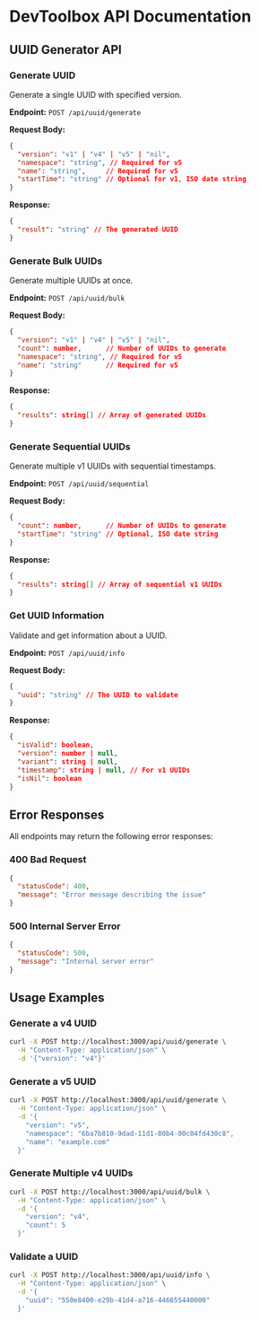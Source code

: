 # DevToolbox API Documentation

## UUID Generator API

### Generate UUID
Generate a single UUID with specified version.

**Endpoint:** `POST /api/uuid/generate`

**Request Body:**
```json
{
  "version": "v1" | "v4" | "v5" | "nil",
  "namespace": "string", // Required for v5
  "name": "string",     // Required for v5
  "startTime": "string" // Optional for v1, ISO date string
}
```

**Response:**
```json
{
  "result": "string" // The generated UUID
}
```

### Generate Bulk UUIDs
Generate multiple UUIDs at once.

**Endpoint:** `POST /api/uuid/bulk`

**Request Body:**
```json
{
  "version": "v1" | "v4" | "v5" | "nil",
  "count": number,      // Number of UUIDs to generate
  "namespace": "string", // Required for v5
  "name": "string"      // Required for v5
}
```

**Response:**
```json
{
  "results": string[] // Array of generated UUIDs
}
```

### Generate Sequential UUIDs
Generate multiple v1 UUIDs with sequential timestamps.

**Endpoint:** `POST /api/uuid/sequential`

**Request Body:**
```json
{
  "count": number,      // Number of UUIDs to generate
  "startTime": "string" // Optional, ISO date string
}
```

**Response:**
```json
{
  "results": string[] // Array of sequential v1 UUIDs
}
```

### Get UUID Information
Validate and get information about a UUID.

**Endpoint:** `POST /api/uuid/info`

**Request Body:**
```json
{
  "uuid": "string" // The UUID to validate
}
```

**Response:**
```json
{
  "isValid": boolean,
  "version": number | null,
  "variant": string | null,
  "timestamp": string | null, // For v1 UUIDs
  "isNil": boolean
}
```

## Error Responses
All endpoints may return the following error responses:

### 400 Bad Request
```json
{
  "statusCode": 400,
  "message": "Error message describing the issue"
}
```

### 500 Internal Server Error
```json
{
  "statusCode": 500,
  "message": "Internal server error"
}
```

## Usage Examples

### Generate a v4 UUID
```bash
curl -X POST http://localhost:3000/api/uuid/generate \
  -H "Content-Type: application/json" \
  -d '{"version": "v4"}'
```

### Generate a v5 UUID
```bash
curl -X POST http://localhost:3000/api/uuid/generate \
  -H "Content-Type: application/json" \
  -d '{
    "version": "v5",
    "namespace": "6ba7b810-9dad-11d1-80b4-00c04fd430c8",
    "name": "example.com"
  }'
```

### Generate Multiple v4 UUIDs
```bash
curl -X POST http://localhost:3000/api/uuid/bulk \
  -H "Content-Type: application/json" \
  -d '{
    "version": "v4",
    "count": 5
  }'
```

### Validate a UUID
```bash
curl -X POST http://localhost:3000/api/uuid/info \
  -H "Content-Type: application/json" \
  -d '{
    "uuid": "550e8400-e29b-41d4-a716-446655440000"
  }'
``` 